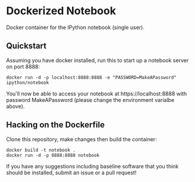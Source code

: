 Dockerized Notebook
===================

Docker container for the IPython notebook (single user).

## Quickstart

Assuming you have docker installed, run this to start up a notebook server on port 8888:

```
docker run -d -p localhost:8888:8888 -e "PASSWORD=MakeAPassword" ipython/notebook
```

You'll now be able to access your notebook at https://localhost:8888 with password MakeAPassword (please change the environment varialbe above).

## Hacking on the Dockerfile

Clone this repository, make changes then build the container:

```
docker build -t notebook .
docker run -d -p 8888:8888 notebook
```

If you have any suggestions including baseline software that you think should be installed, submit an issue or a pull request!
